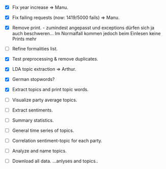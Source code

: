  - [x] Fix year increase => Manu.
 - [x] Fix failing requests (now: 1419/5000 fails) => Manu.
 - [x] Remove print. - zumindest angepasst und exceptions dürfen sich ja auch beschweren... Im Normalfall kommen jedoch beim Einlesen keine Prints mehr
 - [ ] Refine formalities list.
 - [x] Test preprocessing & remove duplicates.
 - [x] LDA topic extraction => Arthur.
 - [x] German stopwords?


 - [x] Extract topics and print topic words.
 - [ ] Visualize party average topics.
 - [ ] Extract sentiments.
 - [ ] Summary statistics.
 - [ ] General time series of topics.
 - [ ] Correlation sentiment-topic for each party.
 - [ ] Analyze and name topics.
 - [ ] Download all data.
...anlyses and topics..

